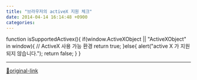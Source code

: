 ```yaml
---
title: "브라우저의 activeX 지원 체크"
date: 2014-04-14 16:14:48 +0900
categories: 
---
```

  

function isSupportedActivex(){
	if(window.ActiveXObject || "ActiveXObject" in window){
		// ActiveX 사용 가능 환경
		return true;
	}else{
		alert("active X 가 지원되지 않습니다.");
		return false;
	}
}

  






***
[🔗original-link](http://www.mins01.com/mh/tech/read/872)